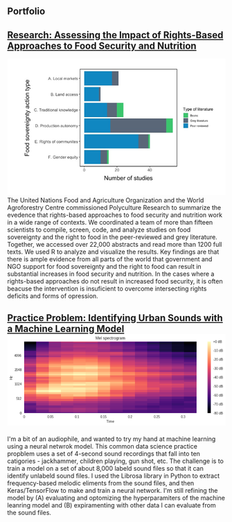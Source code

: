 ## Portfolio

## [Research: Assessing the Impact of Rights-Based Approaches to Food Security and Nutrition](https://github.com/devonds/rights_and_food_security)
<img src="images/rights_thumbnail.jpg?raw=true"/>
The United Nations Food and Agriculture Organization and the World Agroforestry Centre commissioned Polyculture Research to summarize the evedence that rights-based approaches to food security and nutrition work in a wide range of contexts. We coordinated a team of more than fifteen scientists to compile, screen, code, and analyze studies on food sovereignty and the right to food in the peer-reviewed and grey literature. Together, we accessed over 22,000 abstracts and read more than 1200 full texts. We used R to analyze and visualize the results. Key findings are that there is ample evidence from all parts of the world that government and NGO support for food sovereignty and the right to food can result in substantial increases in food security and nutrition. In the cases where a rights-based approaches do not result in increased food security, it is often beacuse the intervention is insuficient to overcome intersecting rights deficits and forms of opression.  

## [Practice Problem: Identifying Urban Sounds with a Machine Learning Model](https://github.com/devonds/urban_sound/blob/master/Urban_Sound.ipynb)<img src="images/urban_sounds_thumbnail.png"/>
I'm a bit of an audiophile, and wanted to try my hand at machine learning using a neural netwrok model.  This common data science practice propblem uses a set of 4-second sound recordings that fall into ten catigories - jackhammer, children playing, gun shot, etc. The challenge is to train a model on a set of about 8,000 labeld sound files so that it can identify unlabeld sound files. I used the Librosa library in Python to extract frequency-based melodic eliments from the sound files, and then Keras/TensorFlow to make and train a neural network. I'm still refining the model by (A) evaluating and optomizing the hyperparamiters of the machine leanring model and (B) expiramenting with other data I can evaluate from the sound files. 
